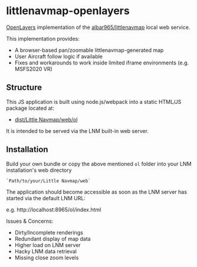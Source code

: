 # littlenavmap-openlayers

[OpenLayers](https://openlayers.org/) implementation of the [albar965/littlenavmap](https://albar965.github.io/) local web service.

This implementation provides:
- A browser-based pan/zoomable littlenavmap-generated map
- User Aircraft follow logic if available
- Fixes and workarounds to work inside limited iframe environments (e.g. MSFS2020 VR)

## Structure

This JS application is built using node.js/webpack into a static HTML/JS package located at:

- [dist/Little Navmap/web/ol](dist/Little+Navmap/web/ol)

It is intended to be served via the LNM built-in web server.

## Installation

Build your own bundle or copy the above mentioned `ol` folder into your LNM installation's web directory

```
`Path/to/your/Little Navmap/web`
```

The application should become accessible as soon as the LNM server has started via the default LNM URL:

e.g. http://localhost:8965/ol/index.html

Issues & Concerns:
- Dirty/Incomplete renderings
- Redundant display of map data
- Higher load on LNM server
- Hacky LNM data retrieval
- Missing close zoom levels
